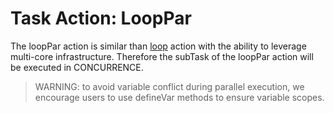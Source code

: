 # Task Action: LoopPar

The loopPar action is similar than [loop](loop.md) action with the ability to leverage multi-core infrastructure.
Therefore the subTask of the loopPar action will be executed in CONCURRENCE.

> WARNING: to avoid variable conflict during parallel execution, we encourage users to use defineVar methods to ensure variable scopes.



